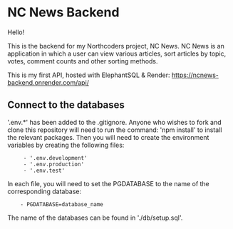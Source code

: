 # NC News Backend

Hello!

This is the backend for my Northcoders project, NC News.  NC News is an application in which a user can view various articles, sort articles by topic, votes, comment counts and other sorting methods. 

This is my first API, hosted with ElephantSQL & Render: https://ncnews-backend.onrender.com/api/

## Connect to the databases

'.env.\*' has been added to the .gitignore. 
Anyone who wishes to fork and clone this repository will need to run the command: 'npm install' to install the relevant packages. 
Then you will need to create the environment variables by creating the following files:

         - '.env.development'
         - '.env.production'
         - '.env.test'

In each file, you will need to set the PGDATABASE to the name of the corresponding database:

        - PGDATABASE=database_name

The name of the databases can be found in './db/setup.sql'.
